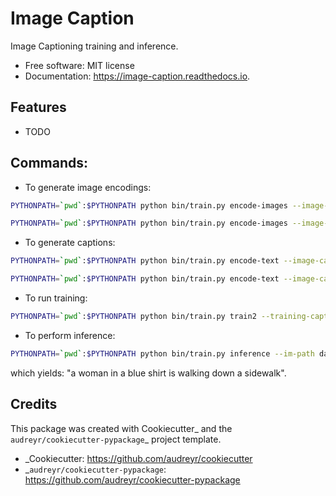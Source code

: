 # Image Caption

Image Captioning training and inference.


* Free software: MIT license
* Documentation: https://image-caption.readthedocs.io.


## Features

* TODO

## Commands:

* To generate image encodings:

```bash
PYTHONPATH=`pwd`:$PYTHONPATH python bin/train.py encode-images --image-ids-path data/flickr8k/dataset/Flickr8k_text/Flickr_8k.trainImages.txt --im-dir data/flickr8k/dataset/Flickr8k_Dataset --output-encodings data/gen2/train_image_encodings.pkl
```

```bash
PYTHONPATH=`pwd`:$PYTHONPATH python bin/train.py encode-images --image-ids-path data/flickr8k/dataset/Flickr8k_text/Flickr_8k.testImages.txt --im-dir data/flickr8k/dataset/Flickr8k_Dataset --output-encodings data/gen2/test_image_encodings.pkl
```

* To generate captions:

```bash
PYTHONPATH=`pwd`:$PYTHONPATH python bin/train.py encode-text --image-captions-path data/flickr8k/dataset/Flickr8k_text/Flickr8k.token.txt --imids-path data/flickr8k/dataset/Flickr8k_text/Flickr_8k.trainImages.txt --output-path data/gen2/train_captions.tsv
```

```bash
PYTHONPATH=`pwd`:$PYTHONPATH python bin/train.py encode-text --image-captions-path data/flickr8k/dataset/Flickr8k_text/Flickr8k.token.txt --imids-path data/flickr8k/dataset/Flickr8k_text/Flickr_8k.testImages.txt --output-path data/gen2/test_captions.tsv
```

* To run training:

```bash
PYTHONPATH=`pwd`:$PYTHONPATH python bin/train.py train2 --training-captions-path data/gen2/train_captions.tsv --test-captions-path data/gen2/test_captions.tsv --train-image-encodings-path data/gen2/train_image_encodings.pkl --test-image-encodings-path data/gen2/test_image_encodings.pkl --num-epochs 100 --output-prefix data/gen2/outembtgt --batch-size 1024 --learning-rate 1e-5 --lstm-units 128 --embedding-dim 300 --dropout .5 --recurrent-dropout .5 --num-dense-layers 2 --embeddings-path data/fasttext/crawl-300d-2M.vec
```

* To perform inference:

```bash
PYTHONPATH=`pwd`:$PYTHONPATH python bin/train.py inference --im-path data/flickr8k/dataset/Flickr8k_Dataset/191003283_992257f835.jpg  --model-path data/gen2/model1_model.h5 --tok-path data/gen2/model1-tok.pkl
```

which yields: "a woman in a blue shirt is walking down a sidewalk".

## Credits

This package was created with Cookiecutter_ and the `audreyr/cookiecutter-pypackage`_ project template.

* _Cookiecutter: https://github.com/audreyr/cookiecutter
* _`audreyr/cookiecutter-pypackage`: https://github.com/audreyr/cookiecutter-pypackage
